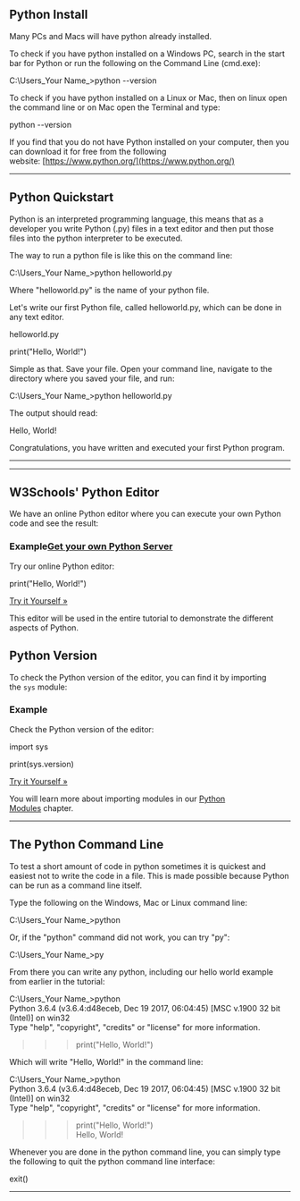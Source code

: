 ## Python Install

Many PCs and Macs will have python already installed.

To check if you have python installed on a Windows PC, search in the start bar for Python or run the following on the Command Line (cmd.exe):

C:\Users\_Your Name_>python --version

To check if you have python installed on a Linux or Mac, then on linux open the command line or on Mac open the Terminal and type:

python --version

If you find that you do not have Python installed on your computer, then you can download it for free from the following website: [https://www.python.org/](https://www.python.org/)

---

## Python Quickstart

Python is an interpreted programming language, this means that as a developer you write Python (.py) files in a text editor and then put those files into the python interpreter to be executed.

The way to run a python file is like this on the command line:

C:\Users\_Your Name_>python helloworld.py

Where "helloworld.py" is the name of your python file.

Let's write our first Python file, called helloworld.py, which can be done in any text editor.

helloworld.py

print("Hello, World!")

Simple as that. Save your file. Open your command line, navigate to the directory where you saved your file, and run:

C:\Users\_Your Name_>python helloworld.py

The output should read:

Hello, World!

Congratulations, you have written and executed your first Python program.

---

---

## W3Schools' Python Editor

We have an online Python editor where you can execute your own Python code and see the result:

### Example[Get your own Python Server](https://www.w3schools.com/python/python_server.asp "W3Schools Spaces")

Try our online Python editor:

print("Hello, World!")

[Try it Yourself »](https://www.w3schools.com/python/trypython.asp?filename=demo_helloworld)

This editor will be used in the entire tutorial to demonstrate the different aspects of Python.

## Python Version

To check the Python version of the editor, you can find it by importing the `sys` module:

### Example

Check the Python version of the editor:

import sys  
  
print(sys.version)

[Try it Yourself »](https://www.w3schools.com/python/trypython.asp?filename=demo_sys_version)

You will learn more about importing modules in our [Python Modules](https://www.w3schools.com/python/python_modules.asp) chapter.

---

## The Python Command Line

To test a short amount of code in python sometimes it is quickest and easiest not to write the code in a file. This is made possible because Python can be run as a command line itself.

Type the following on the Windows, Mac or Linux command line:

C:\Users\_Your Name_>python

Or, if the "python" command did not work, you can try "py":

C:\Users\_Your Name_>py

From there you can write any python, including our hello world example from earlier in the tutorial:

C:\Users\_Your Name_>python  
Python 3.6.4 (v3.6.4:d48eceb, Dec 19 2017, 06:04:45) [MSC v.1900 32 bit (Intel)] on win32  
Type "help", "copyright", "credits" or "license" for more information.  
>>> print("Hello, World!")

Which will write "Hello, World!" in the command line:

C:\Users\_Your Name_>python  
Python 3.6.4 (v3.6.4:d48eceb, Dec 19 2017, 06:04:45) [MSC v.1900 32 bit (Intel)] on win32  
Type "help", "copyright", "credits" or "license" for more information.  
>>> print("Hello, World!")  
Hello, World!

Whenever you are done in the python command line, you can simply type the following to quit the python command line interface:

exit()

---